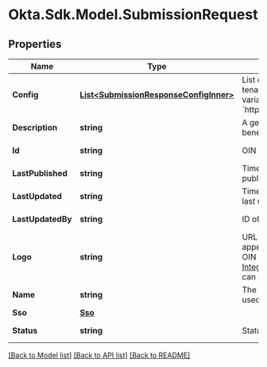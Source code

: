 # Okta.Sdk.Model.SubmissionRequest

## Properties

Name | Type | Description | Notes
------------ | ------------- | ------------- | -------------
**Config** | [**List&lt;SubmissionResponseConfigInner&gt;**](SubmissionResponseConfigInner.md) | List of org-level variables for the customer per-tenant configuration. For example, a &#x60;subdomain&#x60; variable can be used in the ACS URL: &#x60;https://${org.subdomain}.example.com/saml/login&#x60; | [optional] 
**Description** | **string** | A general description of your application and the benefits provided to your customers | 
**Id** | **string** | OIN Integration ID | [optional] [readonly] 
**LastPublished** | **string** | Timestamp when the OIN Integration was last published | [optional] [readonly] 
**LastUpdated** | **string** | Timestamp when the OIN Integration instance was last updated | [optional] [readonly] 
**LastUpdatedBy** | **string** | ID of the user who made the last update | [optional] [readonly] 
**Logo** | **string** | URL to an uploaded application logo. This logo appears next to your app integration name in the OIN catalog. You must first [Upload an OIN Integration logo](/openapi/okta-management/management/tag/YourOinIntegrations/#tag/YourOinIntegrations/operation/uploadSubmissionLogo) to obtain the logo URL before you can specify this value. | 
**Name** | **string** | The app integration name. This is the main title used for your integration in the OIN catalog. | 
**Sso** | [**Sso**](Sso.md) |  | [optional] 
**Status** | **string** | Status of the OIN Integration submission | [optional] [readonly] 

[[Back to Model list]](../README.md#documentation-for-models) [[Back to API list]](../README.md#documentation-for-api-endpoints) [[Back to README]](../README.md)

